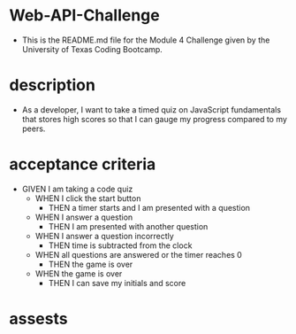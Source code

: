 # Web-API-Challenge
* This is the README.md file for the Module 4 Challenge given by the University of Texas Coding Bootcamp.

# description
* As a developer, I want to take a timed quiz on JavaScript fundamentals that stores high scores
  so that I can gauge my progress compared to my peers.

# acceptance criteria
* GIVEN I am taking a code quiz
    * WHEN I click the start button
        * THEN a timer starts and I am presented with a question
    * WHEN I answer a question
        * THEN I am presented with another question
    * WHEN I answer a question incorrectly
        * THEN time is subtracted from the clock
    * WHEN all questions are answered or the timer reaches 0
        * THEN the game is over
    * WHEN the game is over
        * THEN I can save my initials and score


# assests